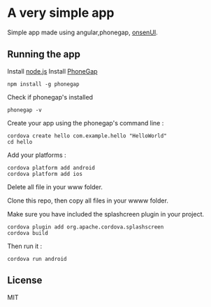 # A very simple app

Simple app made using angular,phonegap, [onsenUI](http://onsenui.io/).


## Running the app

Install [node.js](http://nodejs.org/)
Install [PhoneGap](http://phonegap.com/install/)

	npm install -g phonegap

Check if phonegap's installed

	phonegap -v

Create your app using the phonegap's command line :

	cordova create hello com.example.hello "HelloWorld"
	cd hello

Add your platforms :

	cordova platform add android
	cordova platform add ios
	
Delete all file in your www folder.

Clone this repo, then copy all files in your wwww folder.

Make sure you have included the splashcreen plugin in your project.

	cordova plugin add org.apache.cordova.splashscreen
	cordova build

Then run it : 

	cordova run android

## License
MIT

